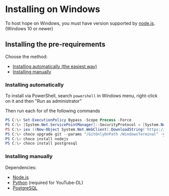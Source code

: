 # Installing on Windows

To host hope on Windows, you must have version supported by [node.js](https://nodejs.org). (Windows 10 or newer)

## Installing the pre-requirements

Choose the method:

- [Installing automatically (the easiest way)](#installing-automatically)
- [Installing manually](#installing-manually)

### Installing automatically

To install via PowerShell, search `powershell` in Windows menu, right-click on it and then "Run as administrator"

Then run each for of the following commands
```powershell
PS C:\> Set-ExecutionPolicy Bypass -Scope Process -Force
PS C:\> [System.Net.ServicePointManager]::SecurityProtocol = [System.Net.ServicePointManager]::SecurityProtocol -bor 3072
PS C:\> iex ((New-Object System.Net.WebClient).DownloadString('https://community.chocolatey.org/install.ps1'))
PS C:\> choco upgrade git --params "/GitOnlyOnPath /WindowsTerminal" -y
PS C:\> choco install nodejs
PS C:\> choco install postgresql
```

### Installing manually

Dependencies:

- [Node.js](https://nodejs.org/dist/v21.6.0/node-v21.6.0-x64.msi)
- [Python](https://www.python.org/downloads/windows/) (required for YouTube-DL)
- [PostgreSQL](https://www.postgresql.org/download/windows/)